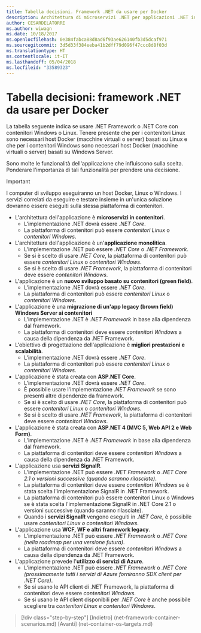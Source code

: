 ```yaml
---
title: Tabella decisioni. Framework .NET da usare per Docker
description: Architettura di microservizi .NET per applicazioni .NET in contenitori | Tabella decisioni, framework .NET da usare per Docker
author: CESARDELATORRE
ms.author: wiwagn
ms.date: 10/18/2017
ms.openlocfilehash: 0e384fabca88d8ad6f93ae626140fb3d5dcaf971
ms.sourcegitcommit: 3d5d33f384eeba41b2dff79d096f47ccc8d8f03d
ms.translationtype: HT
ms.contentlocale: it-IT
ms.lasthandoff: 05/04/2018
ms.locfileid: "33589323"
---
```

# <a name="decision-table-net-frameworks-to-use-for-docker"></a>Tabella decisioni: framework .NET da usare per Docker

La tabella seguente indica se usare .NET Framework o .NET Core con contenitori Windows o Linux. Tenere presente che per i contenitori Linux sono necessari host Docker (macchine virtuali o server) basati su Linux e che per i contenitori Windows sono necessari host Docker (macchine virtuali o server) basati su Windows Server.

Sono molte le funzionalità dell'applicazione che influiscono sulla scelta. Ponderare l'importanza di tali funzionalità per prendere una decisione.

> [!IMPORTANT]
> I computer di sviluppo eseguiranno un host Docker, Linux o Windows. I servizi correlati da eseguire e testare insieme in un'unica soluzione dovranno essere eseguiti sulla stessa piattaforma di contenitori.

* L'architettura dell'applicazione è **microservizi in contenitori**.
    - L'implementazione .NET dovrà essere *.NET Core*.
    - La piattaforma di contenitori può essere *contenitori Linux* o *contenitori Windows*.
* L'architettura dell'applicazione è un'**applicazione monolitica**.
    - L'implementazione .NET può essere *.NET Core* o *.NET Framework*.
    - Se si è scelto di usare *.NET Core*, la piattaforma di contenitori può essere *contenitori Linux* o *contenitori Windows*.
    - Se si è scelto di usare *.NET Framework*, la piattaforma di contenitori deve essere *contenitori Windows*.
* L'applicazione è un **nuovo sviluppo basato su contenitori (green field)**.
    - L'implementazione .NET dovrà essere *.NET Core*.
    - La piattaforma di contenitori può essere *contenitori Linux* o *contenitori Windows*.
* L'applicazione è una **migrazione di un'app legacy (brown field) Windows Server ai contenitori**
    - L'implementazione .NET è *.NET Framework* in base alla dipendenza dal framework.
    - La piattaforma di contenitori deve essere *contenitori Windows* a causa della dipendenza da .NET Framework.
* L'obiettivo di progettazione dell'applicazione è **migliori prestazioni e scalabilità**.
    - L'implementazione .NET dovrà essere *.NET Core*.
    - La piattaforma di contenitori può essere *contenitori Linux* o *contenitori Windows*.
* L'applicazione è stata creata con **ASP.NET Core**.
    - L'implementazione .NET dovrà essere *.NET Core*.
    - È possibile usare l'implementazione *.NET Framework* se sono presenti altre dipendenze da framework.
    - Se si è scelto di usare *.NET Core*, la piattaforma di contenitori può essere *contenitori Linux* o *contenitori Windows*.
    - Se si è scelto di usare *.NET Framework*, la piattaforma di contenitori deve essere *contenitori Windows*.
* L'applicazione è stata creata con **ASP.NET 4 (MVC 5, Web API 2 e Web Form)**.
    - L'implementazione .NET è *.NET Framework* in base alla dipendenza dal framework.
    - La piattaforma di contenitori deve essere *contenitori Windows* a causa della dipendenza da .NET Framework.
* L'applicazione usa **servizi SignalR**.
    - L'implementazione .NET può essere *.NET Framework* o *.NET Core 2.1 o versioni successive (quando saranno rilasciate)*.
    - La piattaforma di contenitori deve essere *contenitori Windows* se è stata scelta l'implementazione SignalR in .NET Framework.
    - La piattaforma di contenitori può essere contenitori Linux o Windows se è stata scelta l'implementazione SignalR in .NET Core 2.1 o versioni successive (quando saranno rilasciate).  
    - Quando i **servizi SignalR** vengono eseguiti in *.NET Core*, è possibile usare *contenitori Linux o contenitori Windows*.
* L'applicazione usa **WCF, WF e altri framework legacy**.
    - L'implementazione .NET può essere *.NET Framework* o *.NET Core (nella roadmap per una versione futura)*.
    - La piattaforma di contenitori deve essere *contenitori Windows* a causa della dipendenza da .NET Framework.
* L'applicazione prevede l'**utilizzo di servizi di Azure**.
    - L'implementazione .NET può essere *.NET Framework* o *.NET Core (prossimamente tutti i servizi di Azure forniranno SDK client per .NET Core)*.
    - Se si usano le API client di .NET Framework, la piattaforma di contenitori deve essere *contenitori Windows*.
    - Se si usano le API client disponibili per *.NET Core* è anche possibile scegliere tra *contenitori Linux e contenitori Windows*.

>[!div class="step-by-step"]
[Indietro] (net-framework-container-scenarios.md) [Avanti] (net-container-os-targets.md)
